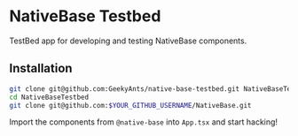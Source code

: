 # NativeBase Testbed

TestBed app for developing and testing NativeBase components.

## Installation

```bash
git clone git@github.com:GeekyAnts/native-base-testbed.git NativeBaseTestbed
cd NativeBaseTestbed
git clone git@github.com:$YOUR_GITHUB_USERNAME/NativeBase.git
```

Import the components from `@native-base` into `App.tsx` and start hacking!
